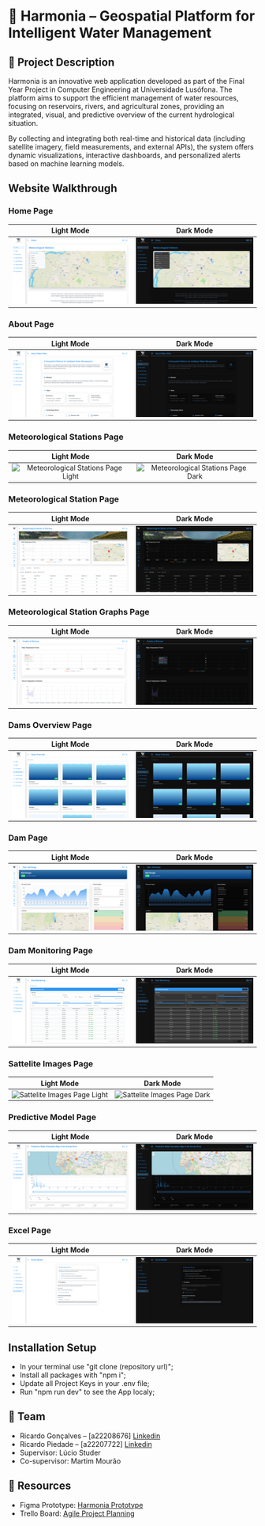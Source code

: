 # 🌊 Harmonia – Geospatial Platform for Intelligent Water Management

## 📌 Project Description

Harmonia is an innovative web application developed as part of the Final Year Project in Computer Engineering at Universidade Lusófona. The platform aims to support the efficient management of water resources, focusing on reservoirs, rivers, and agricultural zones, providing an integrated, visual, and predictive overview of the current hydrological situation.

By collecting and integrating both real-time and historical data (including satellite imagery, field measurements, and external APIs), the system offers dynamic visualizations, interactive dashboards, and personalized alerts based on machine learning models.

## Website Walkthrough

### Home Page

|                 Light Mode                 |                   Dark Mode                    |
| :----------------------------------------: | :--------------------------------------------: |
| ![Home Page Light](readme-images/home.png) | ![Home Page Dark](readme-images/home-dark.png) |

### About Page

|                  Light Mode                  |                    Dark Mode                     |
| :------------------------------------------: | :----------------------------------------------: |
| ![About Page Light](readme-images/about.png) | ![About Page Dark](readme-images/about-dark.png) |

### Meteorological Stations Page

|                                    Light Mode                                    |                                      Dark Mode                                       |
| :------------------------------------------------------------------------------: | :----------------------------------------------------------------------------------: |
| ![Meteorological Stations Page Light](readme-images/meteorological-stations.png) | ![Meteorological Stations Page Dark](readme-images/meteorological-stations-dark.png) |

### Meteorological Station Page

|                                   Light Mode                                   |                                     Dark Mode                                      |
| :----------------------------------------------------------------------------: | :--------------------------------------------------------------------------------: |
| ![Meteorological Station Page Light](readme-images/meteorological-station.png) | ![Meteorological Station Page Dark](readme-images/meteorological-station-dark.png) |

### Meteorological Station Graphs Page

|                                  Light Mode                                   |                                     Dark Mode                                     |
| :---------------------------------------------------------------------------: | :-------------------------------------------------------------------------------: |
| ![Meteorological Station Graphs Page Light](readme-images/station-graphs.png) | ![Meteorological Station Graphs Page Dark](readme-images/station-graphs-dark.png) |

### Dams Overview Page

|                          Light Mode                          |                            Dark Mode                             |
| :----------------------------------------------------------: | :--------------------------------------------------------------: |
| ![Dams Overview Page Light](readme-images/dams-overview.png) | ![Dams Overview Page Dark](readme-images/dams-overview-dark.png) |

### Dam Page

|                Light Mode                |                  Dark Mode                   |
| :--------------------------------------: | :------------------------------------------: |
| ![Dam Page Light](readme-images/dam.png) | ![Dam Page Dark](readme-images/dam-dark.png) |

### Dam Monitoring Page

|                           Light Mode                           |                             Dark Mode                              |
| :------------------------------------------------------------: | :----------------------------------------------------------------: |
| ![Dam Monitoring Page Light](readme-images/dam-monitoring.png) | ![Dam Monitoring Page Dark](readme-images/dam-monitoring-dark.png) |

### Sattelite Images Page

|                             Light Mode                             |                               Dark Mode                                |
| :----------------------------------------------------------------: | :--------------------------------------------------------------------: |
| ![Sattelite Images Page Light](readme-images/satellite-images.png) | ![Sattelite Images Page Dark](readme-images/satellite-images-dark.png) |

### Predictive Model Page

|                             Light Mode                             |                               Dark Mode                                |
| :----------------------------------------------------------------: | :--------------------------------------------------------------------: |
| ![Predictive Model Page Light](readme-images/predictive-model.png) | ![Predictive Model Page Dark](readme-images/predictive-model-dark.png) |

### Excel Page

|                  Light Mode                  |                    Dark Mode                     |
| :------------------------------------------: | :----------------------------------------------: |
| ![Excel Page Light](readme-images/excel.png) | ![Excel Page Dark](readme-images/excel-dark.png) |

## Installation Setup

- In your terminal use "git clone (repository url)";
- Install all packages with "npm i";
- Update all Project Keys in your .env file;
- Run "npm run dev" to see the App localy;

## 👥 Team

- Ricardo Gonçalves – [a22208676] [Linkedin](https://www.linkedin.com/in/ricardo-gon%C3%A7alves-986780267/)
- Ricardo Piedade – [a22207722] [Linkedin](https://www.linkedin.com/in/ricardo-piedade-725485230/)
- Supervisor: Lúcio Studer
- Co-supervisor: Martim Mourão

## 🔗 Resources

- Figma Prototype: [Harmonia Prototype](https://www.figma.com/design/7Kn3rB2AwN8kPdtG6duN9Z/Water-Wise?node-id=0-1&t=61fUKdbJb8A0IdCy-1)
- Trello Board: [Agile Project Planning](https://trello.com/invite/b/670856b9dbf5bc06ae571810/ATTIe9c551671e6239455d8fea8069444804BA8A6106/water-wise)
